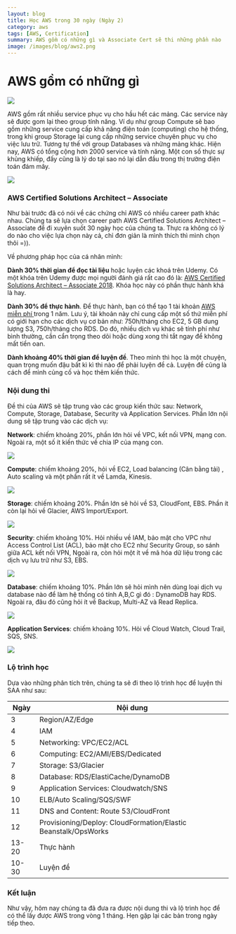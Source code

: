 ```yaml
---
layout: blog
title: Học AWS trong 30 ngày (Ngày 2)
category: aws
tags: [AWS, Certification]
summary: AWS gồm có những gì và Associate Cert sẽ thi những phần nào
image: /images/blog/aws2.png
---
```


# AWS gồm có những gì

![](/images/blog/aws8.png)

AWS gồm rất nhiều service phục vụ cho hầu hết các mảng. Các service này sẽ được gom lại theo group tính năng. Ví dụ như group Compute sẽ bao gồm những service cung cấp khả năng điện toán (computing) cho hệ thống, trong khi group Storage lại cung cấp những service chuyên phục vụ cho việc lưu trữ. Tương tự thế với group Databases và những mảng khác. Hiện nay, AWS có tổng cộng hơn 2000 service và tính năng. Một con số thực sự khủng khiếp, đấy cũng là lý do tại sao nó lại dẫn đầu trong thị trường điện toán đám mây.

![](/images/blog/aws2/service.png)

### AWS Certified Solutions Architect – Associate

Như bài trước đã có nói về các chứng chỉ AWS có nhiều career path khác nhau. Chúng ta sẽ lựa chọn career path AWS Certified Solutions Architect – Associate để đi xuyên suốt 30 ngày học của chúng ta. Thực ra không có lý do nào cho việc lựa chọn này cả, chỉ đơn giản là mình thích thì mình chọn thôi =)).

Về phương pháp học của cá nhân mình:

**Dành 30% thời gian để đọc tài liệu** hoặc luyện các khoá trên Udemy. Có một khóa trên Udemy được mọi người đánh giá rất cao đó là: [AWS Certified Solutions Architect – Associate 2018](https://www.udemy.com/aws-certified-solutions-architect-associate/). Khóa học này có phần thực hành khá là hay. 

**Dành 30% để thực hành**. Để thực hành, bạn có thể tạo 1 tài khoản [AWS miễn phí ](https://aws.amazon.com/free/)trong 1 năm. Lưu ý, tài khoản này chỉ cung cấp một số thứ miễn phí có giới hạn cho các dịch vụ cơ bản như: 750h/tháng cho EC2, 5 GB dung lượng S3, 750h/tháng cho RDS. Do đó, nhiều dịch vụ khác sẽ tính phí như bình thường, cần cẩn trọng theo dõi hoặc dùng xong thì tắt ngay để không mất tiền oan. 

**Dành khoảng 40% thời gian để luyện đề**. Theo mình thì học là một chuyện, quan trọng muốn đậu bất kì kì thi nào để phải luyện đề cả. Luyện đề cũng là cách để mình củng cố và học thêm kiến thức. 

### Nội dung thi

Đề thi của AWS sẽ tập trung vào các group kiến thức sau: Network, Compute, Storage, Database, Security và  Application Services. Phần lớn nội dung sẽ tập trung vào các dịch vụ:

**Network**: chiếm khoảng 20%, phần lớn hỏi về VPC, kết nối VPN, mạng con. Ngoài ra, một số ít kiến thức về chia IP của mạng con.

![](/images/blog/aws2/Others.png)

**Compute**: chiếm khoảng 20%, hỏi về EC2, Load balancing (Cân bằng tải) , Auto scaling và một phần rất ít về Lamda, Kinesis.

![](/images/blog/aws2/Compute.png)

**Storage**: chiếm khoảng 20%. Phần lớn sẽ hỏi về S3, CloudFont, EBS. Phần ít còn lại hỏi về Glacier, AWS Import/Export.

![](/images/blog/aws2/Storage.png)

**Security**: chiếm khoảng 10%. Hỏi nhiều về IAM, bảo mật cho VPC như Access Control List (ACL), bảo mật cho EC2 như Security Group, so sánh giữa ACL kết nối VPN, Ngoài ra, còn hỏi một ít về mã hóa dữ liệu trong các dịch vụ lưu trữ như S3, EBS.

![](/images/blog/aws2/Administration.png)

**Database**: chiếm khoảng 10%. Phần lớn sẽ hỏi mình nên dùng loại dịch vụ database nào để làm hệ thống có tính A,B,C gì đó : DynamoDB hay RDS. Ngoài ra, đâu đó cũng hỏi ít về Backup, Multi-AZ và Read Replica.

![](/images/blog/aws2/Database.png)

**Application Services**: chiếm khoảng 10%. Hỏi về Cloud Watch, Cloud Trail, SQS, SNS.

![](/images/blog/aws2/ApplicationService.png)

### Lộ trình học

Dựa vào những phân tích trên, chúng ta sẽ đi theo lộ trình học để luyện thi SAA như sau:

| Ngày  | Nội dung                                                     |
| ----- | ------------------------------------------------------------ |
| 3     | Region/AZ/Edge                                               |
| 4     | IAM                                                          |
| 5     | Networking: VPC/EC2/ACL                                      |
| 6     | Computing: EC2/AMI/EBS/Dedicated                             |
| 7     | Storage: S3/Glacier                                          |
| 8     | Database: RDS/ElastiCache/DynamoDB                           |
| 9     | Application Services:  Cloudwatch/SNS                        |
| 10    | ELB/Auto Scaling/SQS/SWF                                     |
| 11    | DNS and Content: Route 53/CloudFront                         |
| 12    | Provisioning/Deploy: CloudFormation/Elastic Beanstalk/OpsWorks |
| 13-20 | Thực hành                                                    |
| 10-30 | Luyện đề                                                     |

### Kết luận

Như vậy, hôm nay chúng ta đã đưa ra được nội dung thi và lộ trình học để có thể lấy được AWS trong vòng 1 tháng. Hẹn gặp lại các bản trong ngày tiếp theo.